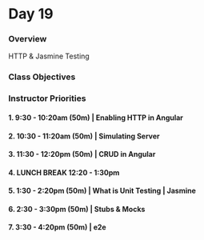 # Day 19

### Overview
HTTP & Jasmine Testing

### Class Objectives

### Instructor Priorities

#### 1. 9:30 - 10:20am (50m) | Enabling HTTP in Angular

#### 2. 10:30 - 11:20am (50m) | Simulating Server

#### 3. 11:30 - 12:20pm (50m) | CRUD in Angular

#### 4. LUNCH BREAK 12:20 - 1:30pm

#### 5. 1:30 - 2:20pm (50m) | What is Unit Testing | Jasmine

#### 6. 2:30 - 3:30pm (50m) | Stubs & Mocks

#### 7. 3:30 - 4:20pm (50m) | e2e
